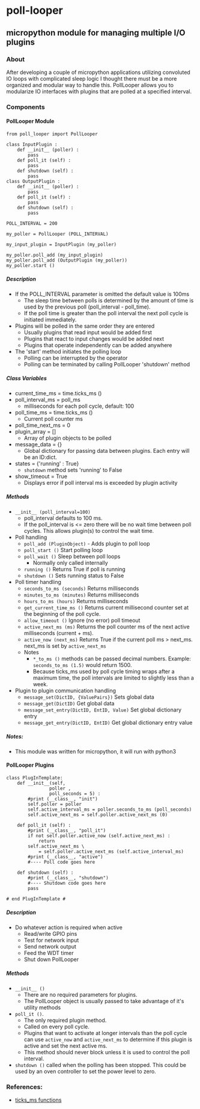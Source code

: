 # poll-looper
## micropython module for managing multiple I/O plugins

### __About__

After developing a couple of micropython applications utilizing convoluted IO loops with complicated sleep logic I thought there must be a more organized and modular way to handle this. PollLooper allows you to modularize IO interfaces with plugins that are polled at a specified interval.

### __Components__

#### PollLooper Module

```
from poll_looper import PollLooper

class InputPlugin :
    def __init__ (poller) :
        pass
    def poll_it (self) :
        pass
    def shutdown (self) :
        pass
class OutputPlugin :
    def __init__ (poller) :
        pass
    def poll_it (self) :
        pass
    def shutdown (self) :
        pass

POLL_INTERVAL = 200

my_poller = PollLooper (POLL_INTERVAL)

my_input_plugin = InputPlugin (my_poller)

my_poller.poll_add (my_input_plugin)
my_poller.poll_add (OutputPlugin (my_poller))
my_poller.start ()
```

##### __Description__

- If the POLL_INTERVAL parameter is omitted the default value is 100ms
  - The sleep time between polls is determined by the amount of time is used by the previous poll (poll_interval - poll_time).
  - If the poll time is greater than the poll interval the next poll cycle is initiated immediately.
- Plugins will be polled in the same order they are entered
  - Usually plugins that read input would be added first
  - Plugins that react to input changes would be added next
  - Plugins that operate independently can be added anywhere
- The 'start' method initiates the polling loop
  - Polling can be interrupted by the operator
  - Polling can be terminated by calling PollLooper 'shutdown' method

##### __Class Variables__

- current_time_ms = time.ticks_ms ()
- poll_interval_ms = poll_ms
  - milliseconds for each poll cycle, default: 100
- poll_time_ms = time.ticks_ms ()
  - Current poll counter ms
- poll_time_next_ms = 0
- plugin_array = []
  - Array of plugin objects to be polled
- message_data = {}
  - Global dictionary for passing data between plugins. Each entry will be an ID:dict.
- states = {'running' : True}
  - `shutdown` method sets 'running' to False
- show_timeout = True
  - Displays error if poll interval ms is exceeded by plugin activity

##### __Methods__

- `__init__ (poll_interval=100)`
  - poll_interval defaults to 100 ms.
  - If the poll_interval is <= zero there will be no wait time between poll cycles. This allows plugin(s) to control the wait time.
- Poll handling
  - `poll_add (PluginObject)` - Adds plugin to poll loop
  - `poll_start ()` Start polling loop
  - `poll_wait ()` Sleep between poll loops
    - Normally only called internally
  - `running ()` Returns True if poll is running
  - `shutdown ()` Sets running status to False
- Poll timer handling
  - `seconds_to_ms (seconds)` Returns milliseconds
  - `minutes_to_ms (minutes)` Returns milliseconds
  - `hours_to_ms (hours)` Returns milliseconds
  - `get_current_time_ms ()` Returns current millisecond counter set at the beginning of the poll cycle.
  - `allow_timeout ()` Ignore (no error) poll timeout
  - `active_next_ms (ms)` Returns the poll counter ms of the next active milliseconds (current + ms).
  - `active_now (next_ms)` Returns True if the current poll ms > next_ms. next_ms is set by `active_next_ms`
  - Notes
    - `*_to_ms ()` methods can be passed decimal numbers. Example: `seconds_to_ms (1.5)` would return 1500.
    - Because ticks_ms used by poll cycle timing wraps after a maximum time, the poll intervals are limited to slightly less than a week.
- Plugin to plugin communication handling
  - `message_set(DictID, {ValuePairs})` Sets global data
  - `message_get(DictID)` Get global data
  - `message_set_entry(DictID, EntID, Value)` Set global dictionary entry
  - `message_get_entry(DictID, EntID)` Get global dictionary entry value

##### __Notes:__
- This module was written for micropython, it will run with python3

#### PollLooper Plugins
```
class PlugInTemplate:
    def __init__(self,
                poller ,
                poll_seconds = 5) :
        #print (__class__, "init")
        self.poller = poller
        self.active_interval_ms = poller.seconds_to_ms (poll_seconds)
        self.active_next_ms = self.poller.active_next_ms (0)

    def poll_it (self) :
        #print (__class__, "poll_it")
        if not self.poller.active_now (self.active_next_ms) :
            return
        self.active_next_ms \
            = self.poller.active_next_ms (self.active_interval_ms)
        #print (__class__, "active")
        #---- Poll code goes here

    def shutdown (self) :
        #print (__class__, "shutdown")
        #---- Shutdown code goes here
        pass

# end PlugInTemplate #
```
##### __Description__
- Do whatever action is required when active
  - Read/write GPIO pins
  - Test for network input
  - Send network output
  - Feed the WDT timer
  - Shut down PollLooper

##### __Methods__
- `__init__ ()`
  - There are no required parameters for plugins.
  - The PollLooper object is usually passed to take advantage of it's utility methods
- `poll_it ()`.
  - The only required plugin method.
  - Called on every poll cycle.
  - Plugins that want to activate at longer intervals than the poll cycle can use `active_now` and `active_next_ms` to determine if this plugin is active and set the next active ms.
  - This method should never block unless it is used to control the poll interval.
- `shutdown ()` called when the polling has been stopped. This could be used by an oven controller to set the power level to zero.

### __References:__
- [ticks_ms functions](https://docs.micropython.org/en/latest/library/time.html)